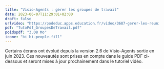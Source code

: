 ```yaml
---
title: "Visio-Agents : gérer les groupes de travail"
date: 2023-06-07T11:29:01+02:00
draft: false
urlvideo: "https://podeduc.apps.education.fr/video/3687-gerer-les-reunions-privees-ateliers/"
pdf: "TutoPdf_GroupesDeTravail.pdf"
poidspdf: "3.08 Mo"
icone: "bi bi-people-fill"
---
```

Certains écrans ont évolué depuis la version 2.6 de Visio-Agents sortie en juin 2023. Ces nouveautés sont prises en compte dans le guide PDF ci-dessous et seront mises à jour prochainement dans le tutoriel vidéo.